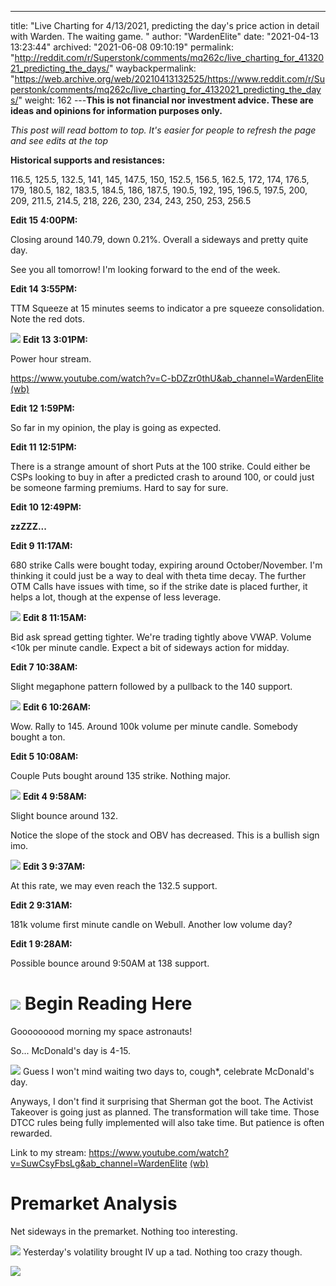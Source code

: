---
title: "Live Charting for 4/13/2021, predicting the day's price action in detail with Warden. The waiting game. "
author: "WardenElite"
date: "2021-04-13 13:23:44"
archived: "2021-06-08 09:10:19"
permalink: "http://reddit.com/r/Superstonk/comments/mq262c/live_charting_for_4132021_predicting_the_days/"
waybackpermalink: "https://web.archive.org/web/20210413132525/https://www.reddit.com/r/Superstonk/comments/mq262c/live_charting_for_4132021_predicting_the_days/"
weight: 162
---**This is not financial nor investment advice. These are ideas and opinions for information purposes only.**


*This post will read bottom to top. It's easier for people to refresh the page and see edits at the top*


**Historical supports and resistances:**


116.5, 125.5, 132.5, 141, 145, 147.5, 150, 152.5, 156.5, 162.5, 172, 174, 176.5, 179, 180.5, 182, 183.5, 184.5, 186, 187.5, 190.5, 192, 195, 196.5, 197.5, 200, 209, 211.5, 214.5, 218, 226, 230, 234, 243, 250, 253, 256.5


**Edit 15 4:00PM:**


Closing around 140.79, down 0.21%. Overall a sideways and pretty quite day.


See you all tomorrow! I'm looking forward to the end of the week.


**Edit 14 3:55PM:**


TTM Squeeze at 15 minutes seems to indicator a pre squeeze consolidation. Note the red dots.


![](/img/359z8nc8xzs61.png)
**Edit 13 3:01PM:**


Power hour stream.


<https://www.youtube.com/watch?v=C-bDZzr0thU&ab_channel=WardenElite> [(wb)](https://www.youtube.com/watch?v=C-bDZzr0thU&ab_channel=WardenElite)


**Edit 12 1:59PM:**


So far in my opinion, the play is going as expected.


**Edit 11 12:51PM:**


There is a strange amount of short Puts at the 100 strike. Could either be CSPs looking to buy in after a predicted crash to around 100, or could just be someone farming premiums. Hard to say for sure.


**Edit 10 12:49PM:**


**zzZZZ...**


**Edit 9 11:17AM:**


680 strike Calls were bought today, expiring around October/November. I'm thinking it could just be a way to deal with theta time decay. The further OTM Calls have issues with time, so if the strike date is placed further, it helps a lot, though at the expense of less leverage.


![](/img/9zz7fvdpjys61.png)
**Edit 8 11:15AM:**


Bid ask spread getting tighter. We're trading tightly above VWAP. Volume <10k per minute candle. Expect a bit of sideways action for midday.


**Edit 7 10:38AM:**


Slight megaphone pattern followed by a pullback to the 140 support.


![](/img/ek701bzpcys61.png)
**Edit 6 10:26AM:**


Wow. Rally to 145. Around 100k volume per minute candle. Somebody bought a ton.


**Edit 5 10:08AM:**


Couple Puts bought around 135 strike. Nothing major.


![](/img/gbmv4lce7ys61.png)
**Edit 4 9:58AM:**


Slight bounce around 132.


Notice the slope of the stock and OBV has decreased. This is a bullish sign imo.


![](/img/feojy5zm5ys61.png)
**Edit 3 9:37AM:**


At this rate, we may even reach the 132.5 support.


**Edit 2 9:31AM:**


181k volume first minute candle on Webull. Another low volume day?


**Edit 1 9:28AM:**


Possible bounce around 9:50AM at 138 support.


![](/img/sm8xky970ys61.png)
Begin Reading Here
==================


Gooooooood morning my space astronauts!


So... McDonald's day is 4-15.


![](/img/1ijwg3frxxs61.png)
Guess I won't mind waiting two days to, cough*, celebrate McDonald's day.


Anyways, I don't find it surprising that Sherman got the boot. The Activist Takeover is going just as planned. The transformation will take time. Those DTCC rules being fully implemented will also take time. But patience is often rewarded.


Link to my stream: <https://www.youtube.com/watch?v=SuwCsyFbsLg&ab_channel=WardenElite> [(wb)](https://www.youtube.com/watch?v=SuwCsyFbsLg&ab_channel=WardenElite)


Premarket Analysis
==================


Net sideways in the premarket. Nothing too interesting.


![](/img/6s0bof0gyxs61.png)
Yesterday's volatility brought IV up a tad. Nothing too crazy though.


![](/img/u8ez9j98zxs61.png)